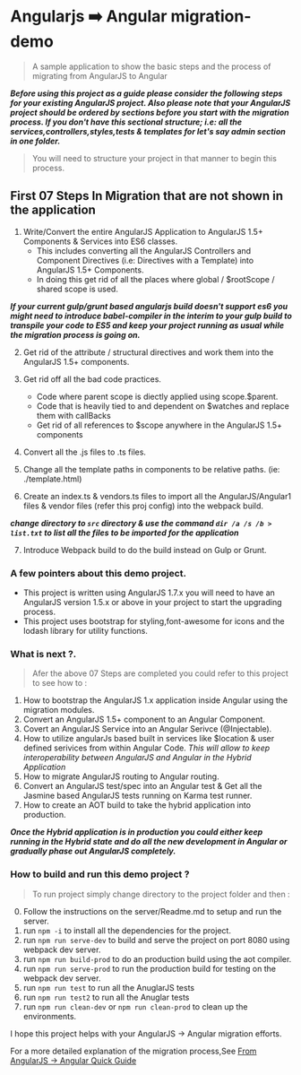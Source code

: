 # Angularjs :arrow_right: Angular migration-demo
> A sample application to show the basic steps and the process of migrating from AngularJS to Angular

***Before using this project as a guide please consider the following steps for your existing AngularJS project.
Also please note that your AngularJS project should be ordered by sections before you start with the migration
process. If you don't have this sectional structure;
    i.e: all the services,controllers,styles,tests & templates for let's say admin section in one folder.***

> You will need to structure your project in that manner to begin this process.

## First 07 Steps In Migration that are not shown in the application

1. Write/Convert the entire AngularJS Application to AngularJS 1.5+ Components & Services into ES6 classes.
    - This includes converting all the AngularJS Controllers and Component Directives 
      (i.e: Directives with a Template) into AngularJS 1.5+ Components.
    - In doing this get rid of all the places where global / $rootScope / shared scope is used.

***If your current gulp/grunt based angularjs build doesn't support es6 you might need to introduce babel-compiler in the interim to your gulp build to transpile your code to ES5 and keep your project running as usual while the migration process is going on.***

2. Get rid of the attribute / structural directives and work them into the AngularJS 1.5+ components.

3. Get rid off all the bad code practices.
    - Code where parent scope is diectly applied using scope.$parent.
    - Code that is heavily tied to and dependent on $watches and replace them with callBacks
    - Get rid of all references to $scope anywhere in the AngularJS 1.5+ components

4. Convert all the .js files to .ts files.

5. Change all the template paths in components to be relative paths. (ie: ./template.html)

6. Create an index.ts & vendors.ts files to import all the AngularJS/Angular1 files & vendor files (refer this proj config) into the webpack build.

***change directory to `src` directory & use the command `dir /a /s /b > list.txt` to list all the files to be imported for the application***

7. Introduce Webpack build to do the build instead on Gulp or Grunt.

 ### A few pointers about this demo project.
 - This project is written using AngularJS 1.7.x you will need to have an AngularJS version 1.5.x or above in your project to start the upgrading process.
 - This project uses bootstrap for styling,font-awesome for icons and the lodash library for utility functions.

 ### What is next ?.

 > Afer the above 07 Steps are completed you could refer to this project to see how to :

 1. How to bootstrap the AngularJS 1.x application inside Angular using the migration modules.
 2. Convert an AngularJS 1.5+ component to an Angular Component.
 3. Covert an AngularJS Service into an Angular Serivce (@Injectable).
 4. How to utilize angularJs based built in services like $location & user defined serivices from within Angular Code.
    _This will allow to keep interoperability between AngularJS and Angular in the Hybrid Application_
 5. How to migrate AngularJS routing to Angular routing.
 6. Convert an AngularJS test/spec into an Angular test & Get all the Jasmine based AngularJS tests running on Karma test runner.
 7. How to create an AOT build to take the hybrid application into production.

 ***Once the Hybrid application is in production you could either keep running in the Hybrid state and do all the new development in Angular or gradually phase out AngularJS completely.***


 ### How to build and run this demo project ?

 > To run project simply change directory to the project folder and then :
    
  0. Follow the instructions on the server/Readme.md to setup and run the server.
  1. run `npm -i` to install all the dependencies for the project.
  2. run `npm run serve-dev` to build and serve the project on port 8080 using webpack dev server.
  3. run `npm run build-prod` to do an production build using the aot compiler.
  4. run `npm run serve-prod` to run the production build for testing on the webpack dev server.
  5. run `npm run test` to run all the AnuglarJS tests
  6. run `npm run test2` to run all the Anuglar tests
  7. run `npm run clean-dev` or `npm run clean-prod` to clean up the environments.



  I hope this project helps with your AngularJS -> Angular migration efforts.

  For a more detailed explanation of the migration process,See [From AngularJS -> Angular Quick Guide](http://shen747.blogspot.com/)